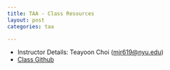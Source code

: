 ```yaml
---
title: TAA - Class Resources
layout: post
categories: taa

---
```

* Instructor Details: Teayoon Choi (mjr619@nyu.edu)
* [Class Github](https://github.com/tchoi8/teachingasart2018)
